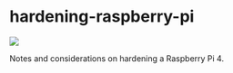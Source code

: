 # hardening-raspberry-pi
![](https://img.shields.io/badge/-Tutorial-green.svg)

Notes and considerations on hardening a Raspberry Pi 4.
